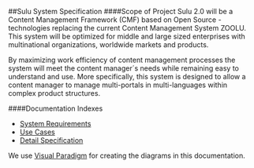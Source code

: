 ##Sulu System Specification
####Scope of Project
Sulu 2.0 will be a Content Management Framework (CMF) based on Open Source - technologies replacing the current Content Management System ZOOLU. This system will be optimized for middle and large sized enterprises with multinational organizations, worldwide markets and products.

By maximizing work efficiency of content management processes the system will meet the content manager´s needs while remaining easy to understand and use. More specifically, this system is designed to allow a content manager to manage multi-portals in multi-languages within complex product structures.

####Documentation Indexes
* [System Requirements](https://github.com/massiveart/sulu-docs/tree/master/system-requirements/ "Index of System Requirements")
* [Use Cases](https://github.com/massiveart/sulu-docs/tree/master/use-cases/ "Index of Use Cases")
* [Detail Specification](https://github.com/massiveart/sulu-docs/tree/master/detail-specification/ "Index of Detail Specification")

We use [Visual Paradigm](http://www.visual-paradigm.com/) for creating the diagrams in this documentation.
